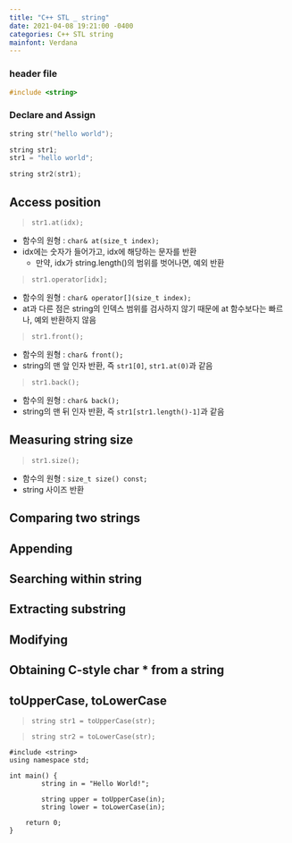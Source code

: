 ```yaml
---
title: "C++ STL _ string"
date: 2021-04-08 19:21:00 -0400
categories: C++ STL string
mainfont: Verdana
---
```

### header file
```C++
#include <string>
```

### Declare and Assign
```C++
string str("hello world");

string str1;
str1 = "hello world";

string str2(str1);
```

## Access position
> `str1.at(idx);`

* 함수의 원형 : `char& at(size_t index);`
* idx에는 숫자가 들어가고, idx에 해당하는 문자를 반환
    * 만약, idx가 string.length()의 범위를 벗어나면, 예외 반환 

> `str1.operator[idx];`

* 함수의 원형 : `char& operator[](size_t index);`
* at과 다른 점은 string의 인덱스 범위를 검사하지 않기 때문에 at 함수보다는 빠르나, 예외 반환하지 않음

> `str1.front();`

* 함수의 원형 : `char& front();`
* string의 맨 앞 인자 반환, 즉 `str1[0]`, `str1.at(0)`과 같음

>`str1.back();`

* 함수의 원형 : `char& back();`
* string의 맨 뒤 인자 반환, 즉 `str1[str1.length()-1]`과 같음


## Measuring string size

>`str1.size();`

* 함수의 원형 : `size_t size() const;`
* string 사이즈 반환

## Comparing two strings


## Appending

## Searching within string

## Extracting substring

## Modifying

## Obtaining C-style char * from a string

## toUpperCase, toLowerCase
>`string str1 = toUpperCase(str);`

>`string str2 = toLowerCase(str);`


    #include <string>
    using namespace std;

    int main() {
            string in = "Hello World!";

            string upper = toUpperCase(in);
            string lower = toLowerCase(in);

        return 0;
    }
